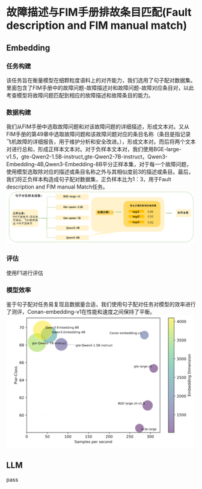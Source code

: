 # 故障描述与FIM手册排故条目匹配(Fault description and FIM manual match)

## Embedding
### 任务构建
该任务旨在衡量模型在细颗粒度语料上的对齐能力，我们选用了句子配对数据集。里面包含了FIM手册中的故障问题-故障描述对和故障问题-故障对应条目对，以此考查模型将故障问题匹配到相应的故障描述和故障条目的能力。
### 数据构建
我们从FIM手册中选取故障问题和对该故障问题的详细描述，形成文本对。又从FIM手册的第49章中选取故障问题和该故障问题对应的条目名称（条目是指记录飞机故障的详细报告，用于维护分析和安全改进。），形成文本对。而后将两个文本对进行总和，形成正样本文本对。对于负样本文本对，我们使用BGE-large-v1.5，gte-Qwen2-1.5B-instruct,gte-Qwen2-7B-instruct，Qwen3-Embedding-4B,Qwen3-Embedding-8B平分正样本集，对于每一个故障问题，使用模型选取除对应的描述或条目名称之外与其相似度前3的描述或条目。最后，我们将正负样本构造成句子配对数据集，正负样本比为1：3，用于Fault description and FIM manual Match任务。
![image](https://github.com/CamBenchmark/cambenchmark/blob/0727e4fcf0f3a175bb6e745ea3f3f1fb96b304db/images/pcls_datasets.png)
### 评估
使用F1进行评估
### 模型效率
鉴于句子配对任务易复现且数据量合适，我们使用句子配对任务对模型的效率进行了测评，Conan-embedding-v1在性能和速度之间保持了平衡。
![image](https://github.com/CamBenchmark/cambenchmark/blob/4a62de338325a32546fe2aa1d087c602a42a428f/images/pcls_model_effi.png)




## LLM
pass
